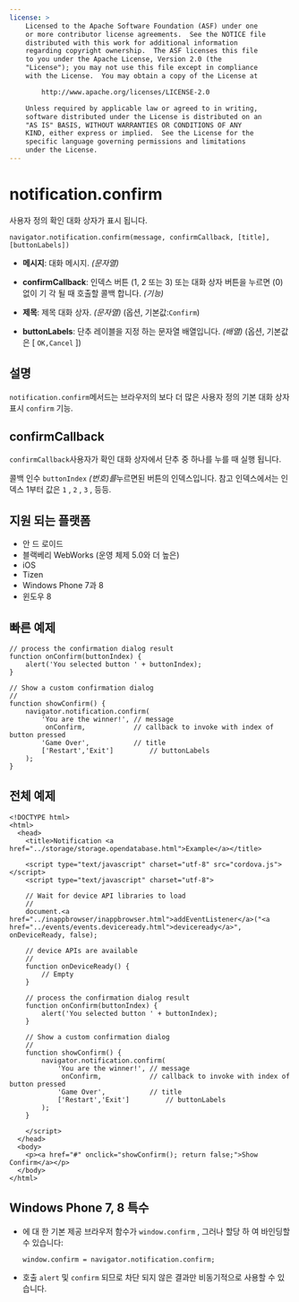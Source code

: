 ```yaml
---
license: >
    Licensed to the Apache Software Foundation (ASF) under one
    or more contributor license agreements.  See the NOTICE file
    distributed with this work for additional information
    regarding copyright ownership.  The ASF licenses this file
    to you under the Apache License, Version 2.0 (the
    "License"); you may not use this file except in compliance
    with the License.  You may obtain a copy of the License at

        http://www.apache.org/licenses/LICENSE-2.0

    Unless required by applicable law or agreed to in writing,
    software distributed under the License is distributed on an
    "AS IS" BASIS, WITHOUT WARRANTIES OR CONDITIONS OF ANY
    KIND, either express or implied.  See the License for the
    specific language governing permissions and limitations
    under the License.
---
```


# notification.confirm

사용자 정의 확인 대화 상자가 표시 됩니다.

    navigator.notification.confirm(message, confirmCallback, [title], [buttonLabels])
    

*   **메시지**: 대화 메시지. *(문자열)*

*   **confirmCallback**: 인덱스 버튼 (1, 2 또는 3) 또는 대화 상자 버튼을 누르면 (0) 없이 기 각 될 때 호출할 콜백 합니다. *(기능)*

*   **제목**: 제목 대화 상자. *(문자열)* (옵션, 기본값:`Confirm`)

*   **buttonLabels**: 단추 레이블을 지정 하는 문자열 배열입니다. *(배열)* (옵션, 기본값은 [ `OK,Cancel` ])

## 설명

`notification.confirm`메서드는 브라우저의 보다 더 많은 사용자 정의 기본 대화 상자 표시 `confirm` 기능.

## confirmCallback

`confirmCallback`사용자가 확인 대화 상자에서 단추 중 하나를 누를 때 실행 됩니다.

콜백 인수 `buttonIndex` *(번호)를*누르면된 버튼의 인덱스입니다. 참고 인덱스에서는 인덱스 1부터 값은 `1` , `2` , `3` , 등등.

## 지원 되는 플랫폼

*   안 드 로이드
*   블랙베리 WebWorks (운영 체제 5.0와 더 높은)
*   iOS
*   Tizen
*   Windows Phone 7과 8
*   윈도우 8

## 빠른 예제

    // process the confirmation dialog result
    function onConfirm(buttonIndex) {
        alert('You selected button ' + buttonIndex);
    }
    
    // Show a custom confirmation dialog
    //
    function showConfirm() {
        navigator.notification.confirm(
            'You are the winner!', // message
             onConfirm,            // callback to invoke with index of button pressed
            'Game Over',           // title
            ['Restart','Exit']         // buttonLabels
        );
    }
    

## 전체 예제

    <!DOCTYPE html>
    <html>
      <head>
        <title>Notification <a href="../storage/storage.opendatabase.html">Example</a></title>
    
        <script type="text/javascript" charset="utf-8" src="cordova.js"></script>
        <script type="text/javascript" charset="utf-8">
    
        // Wait for device API libraries to load
        //
        document.<a href="../inappbrowser/inappbrowser.html">addEventListener</a>("<a href="../events/events.deviceready.html">deviceready</a>", onDeviceReady, false);
    
        // device APIs are available
        //
        function onDeviceReady() {
            // Empty
        }
    
        // process the confirmation dialog result
        function onConfirm(buttonIndex) {
            alert('You selected button ' + buttonIndex);
        }
    
        // Show a custom confirmation dialog
        //
        function showConfirm() {
            navigator.notification.confirm(
                'You are the winner!', // message
                 onConfirm,            // callback to invoke with index of button pressed
                'Game Over',           // title
                ['Restart','Exit']         // buttonLabels
            );
        }
    
        </script>
      </head>
      <body>
        <p><a href="#" onclick="showConfirm(); return false;">Show Confirm</a></p>
      </body>
    </html>
    

## Windows Phone 7, 8 특수

*   에 대 한 기본 제공 브라우저 함수가 `window.confirm` , 그러나 할당 하 여 바인딩할 수 있습니다:
    
        window.confirm = navigator.notification.confirm;
        

*   호출 `alert` 및 `confirm` 되므로 차단 되지 않은 결과만 비동기적으로 사용할 수 있습니다.